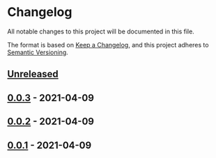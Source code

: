 # Changelog

All notable changes to this project will be documented in this file.

The format is based on [Keep a Changelog](https://keepachangelog.com/en/1.0.0/),
and this project adheres to [Semantic Versioning](https://semver.org/spec/v2.0.0.html).

## [Unreleased]

## [0.0.3] - 2021-04-09

## [0.0.2] - 2021-04-09

## [0.0.1] - 2021-04-09

[Unreleased]: https://github.com/marcialrivas/git-flow-workflow/compare/0.0.3...HEAD

[0.0.3]: https://github.com/marcialrivas/git-flow-workflow/compare/0.0.2...0.0.3

[0.0.2]: https://github.com/marcialrivas/git-flow-workflow/compare/0.0.1...0.0.2

[0.0.1]: https://github.com/marcialrivas/git-flow-workflow/compare/40b566663d6d15013da56b5cc3cd96571dde31ed...0.0.1
